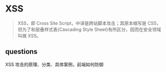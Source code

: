 # XSS

> XSS，即 Cross Site Script，中译是跨站脚本攻击；其原本缩写是 CSS，但为了和层叠样式表(Cascading Style Sheet)有所区分，因而在安全领域叫做 XSS。

## questions

XSS 攻击的原理、分类、具体案例，前端如何防御
